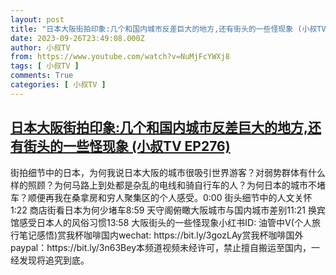 ```yaml
---
layout: post
title: "日本大阪街拍印象:几个和国内城市反差巨大的地方,还有街头的一些怪现象 (小叔TV EP276)"
date: 2023-09-26T23:49:08.000Z
author: 小叔TV
from: https://www.youtube.com/watch?v=NuMjFcYWXj8
tags: [ 小叔TV ]
comments: True
categories: [ 小叔TV ]
---
```

<!--1695772148000-->
[日本大阪街拍印象:几个和国内城市反差巨大的地方,还有街头的一些怪现象 (小叔TV EP276)](https://www.youtube.com/watch?v=NuMjFcYWXj8)
------

<div>
街拍细节中的日本，为何我说日本大阪的城市很吸引世界游客？对弱势群体有什么样的照顾？为何马路上到处都是杂乱的电线和骑自行车的人？为何日本的城市不堵车？顺便再我在桑拿房和穷人聚集区的个人感受。0:00 街头细节中的人文关怀1:22 商店街看日本为何少堵车8:59 天守阁俯瞰大阪城市与国内城市差别11:21 换宾馆感受日本人的风俗习惯13:58 大阪街头的一些怪现象小红书ID: 油管中V(个人旅行笔记感悟)赏我杯咖啡国内wechat: https://bit.ly/3gozLAy赏我杯咖啡国外paypal：https://bit.ly/3n63Bey本频道视频未经许可，禁止擅自搬运至国内，一经发现将追究到底。
</div>
